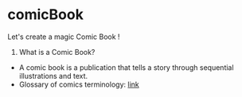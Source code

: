 # comicBook
Let's create a magic Comic Book !

1. What is a Comic Book?
- A comic book is a publication that tells a story through sequential illustrations and text.
- Glossary of comics terminology: [link](https://en.wikipedia.org/wiki/Glossary_of_comics_terminology)